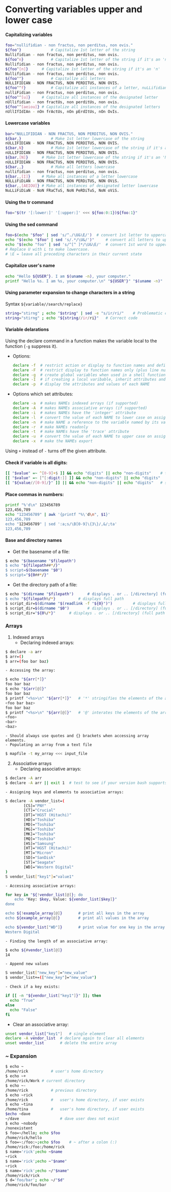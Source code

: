 # Converting variables upper and lower case
#### Capitalizing variables
```bash
foo="nullifidian - non fractus, non perditus, non ovis."
${foo^}				# Capitalize 1st letter of the string
Nullifidian - non fractus, non perditus, non ovis.
${foo^n}			# Capitalize 1st letter of the string if it's an 'n'
Nullifidian - non fractus, non perditus, non ovis.
${foo^[n]}		# Capitalize 1st letter of the string if it's an 'n'
Nullifidian - non fractus, non perditus, non ovis.
${foo^^}			# Capitallze all letters
NULLIFIDIAN - NON FRACTUS, NON PERDITUS, NON OVIS.
${foo^^f}			# Capitalize all instances of a letter, nuLLifidian
nulliFidian - non Fractus, non perditus, non ovis.
${foo^^[u]}		# Capitalize all instances of the designated letter
nUllifidian - non fractUs, non perditUs, non ovis.
${foo^^[aeiou]}	# Capitalize all instances of the designated letters
nUllIfIdIAn - nOn frActUs, nOn pErdItUs, nOn OvIs.
```
#### Lowercase variables
```bash
bar="NULLIFIDIAN - NON FRACTUS, NON PERDITUS, NON OVIS."
${bar,}				# Make 1st letter lowercase of the string
nULLIFIDIAN - NON FRACTUS, NON PERDITUS, NON OVIS.
${bar,N}			# Make 1st letter lowercase of the string if it's an 'N'
nULLIFIDIAN - NON FRACTUS, NON PERDITUS, NON OVIS.
${bar,[N]}		# Make 1st letter lowercase of the string if it's an 'N'
nULLIFIDIAN - NON FRACTUS, NON PERDITUS, NON OVIS.
${bar,,}			# Make all letters lowercase
nullifidian - non fractus, non perditus, non ovis.
${bar,,[I]}		# Make all instances of a letter lowercase
NULLiFiDiAN - NON FRACTUS, NON PERDiTUS, NON OViS.
${bar,,[AEIOU]}	# Make all instances of designated letter lowercase
NuLLiFiDiaN - NoN FRaCTuS, NoN PeRDiTuS, NoN oViS.
```

#### Using the tr command
```bash
foo="$(tr '[:lower:]' '[:upper:]' <<< ${foo:0:1})${foo:1}"
```

#### Using the sed command
```bash
foo=$(echo "$foo" | sed 's/^./\U&\E/')	# convert 1st letter to uppercase
echo "$(echo "$foo" | sed 's/.*/\U&/')"		# convert all letters to uppercase
echo "$(echo "foo" | sed 's/^[^ ]*/\U&\E/'	# convert 1st word to uppercase
# Replace U with L to make lowercase.
# \E = leave all preceding characters in their current state
```

#### Capitalize user's name
```bash
echo "Hello ${USER^}. I am $(uname -n), your computer."
printf "Hello %s. I am %s, your computer.\n" "${USER^}" "$(uname -n)"
```

#### Using parameter expansion to change characters in a string
Syntax `${variable//search/replace}`
```bash
string="stirng" ; echo "$string" | sed -e "s/ir/ri/"	# Problematic code
string="stirng" ; echo "${string//ir/ri}"	# Correct code
```
#### Variable delarations
Using the declare command in a function makes the variable local to the function (`-g` suppress it).
- Options:
	```bash
	declare -f	# restrict action or display to function names and definitions
	declare -F	# restrict display to function names only (plus line number & source file when debugging)
	declare -g	# create global variables when used in a shell function; otherwise ignore
	declare -I	# if creating a local varibable, inherit attributes and value	of a variable with the same name at a previous scope
	declare -p	# display the attributes and values of each NAME
	```
- Options which set attributes:
	```bash
	declare -a	# makes NAMEs indexed arrays (if supported)
	declare -A	# makes NAMEs associative arrays (if supported)
	declare -i	# makes NAMEs have the 'integer' attribute
	declare -l	# convert the value of each NAME to lower case on assignment
	declare -n	# make NAME a reference to the variable named by its value
	declare -r	# make NAMEs readonly
	declare -t	# make NAMEs have the 'trace' attribute
	declare -u	# convert the value of each NAME to upper case on assignment
	declare -x	# make the NAMEs export
	```
Using `+` instead of `-` turns off the given attribute.
#### Check if variable is all digits:
```bash
[[ "$value" =~ ^[0-9]+$ ]] && echo "digits" || echo "non-digits"	# true if all digits
[[ "$value" =~ [^[:digit:]] ]] && echo "non-digits" || echo "digits"
[[ "${value//[0-9]/}" ]] || && echo "non-digits" || echo "digits"	# strips out digits and returns true if there's anything left
```
#### Place commas in numbers:
```bash
printf "%'d\n" 123456789
123,456,789
echo "123456789" | awk '{printf "%\'d\n", $1}'
123,456,789
echo "123456789" | sed ':a;s/\B[0-9]\{3\}/,&/;ta'
123,456,789
```
#### Base and directory names
- Get the basename of a file:
```bash
$ echo "$(basename "$filepath")
$ echo "${filepath##*/}"
$ script=$(basename "$0")
$ script="${0##*/}"
```
- Get the directory path of a file:
```bash
$ echo "$(dirname "$filepath")		# displays . or .. [/directory] (full path if not $PWD or subdirectory )
$ echo "${filepath%/*}			# displays full path
$ script_dir=$(dirname "$(readlink -f "${0}")")			# displays full path
$ script_dir=$(dirname "$0")		# displays . or .. [/directory] (full path if not $PWD or subdirectory )
$ script_dir="${0%/*}"		# displays . or .. [/directory] (full path if not $PWD or subdirectory )
```
### Arrays
1. Indexed arrays
	- Declaring indexed arrays:
```bash
$ declare -a arr
$ arr=()
$ arr=(foo bar baz)
```
	- Accessing the array:
```bash
$ echo "${arr[*]}"
foo bar baz
$ echo "${arr[@]}"
foo bar baz
$ printf "<%s>\n" "${arr[*]}"	# '*' stringifies the elements of the array
<foo bar baz>
foo bar baz
$ printf "<%s>\n" "${arr[@]}"	# '@' interates the elements of the array
<foo>
<bar>
<baz>
```
	- Should always use quotes and {} brackets when accessing array elements.
	- Populating an array from a text file
```bash
$ mapfile -t my_array <<< input_file
```
2. Associative arrays
	- Declaring associative arrays:
```bash
$ declare -A arr
$ declare -A arr || exit 1	# test to see if your version bash supports associative arrays
```
	- Assigning keys and elements to associative arrays:
```bash
S declare -A vendor_list=(
		[CS]="PNY"
		[CT]="Crucial"
		[DT]="HGST (Hitachi)"
		[HD]="Toshiba"
		[MD]="Toshiba"
		[MG]="Toshiba"
		[MK]="Toshiba"
		[MQ]="Toshiba"
		[HS]="Samsung"
		[HT]="HGST (Hitachi)"
		[MT]="Micron"
		[SD]="SanDisk"
		[ST]="Seagate"
		[WD]="Western Digital"
)
S vendor_list["key1"]="value1"
```
	- Accessing associative arrays:
```bash
for key in "${!vendor_list[@]}; do
	echo "Key: $key, Value: ${vendor_list[$key]}"
done

echo ${!example_array[@]}		# print all keys in the array
echo ${example_array[@]}		# print all values in the array

echo ${vendor_list["WD"]}		# print value for one key in the array
Western Digital
```
	- Finding the length of an associative array:
```bash
$ echo ${#vendor_list[@]}
14
```
	- Append new values
```bash
S vendor_list["new_key"]="new_value"
$ vendor_list+=(["new_key"]="new_value")
```
	- Check if a key exists:
```bash
if [[ -n "${vendor_list["key1"]}" ]]; then
  echo "True"
else
  echo "False"
fi
```
 - Clear an associative array:
```bash
unset vendor_list["key1"]	# single element
declare -A vendor_list	# declare again to clear all elements
unset vendor_list		# delete the entire array
```
### ~ Expansion
```bash
$ echo ~
/home/rick			# user's home directory
$ echo ~+
/home/rick/Work	# current directory
$ echo ~-
/home/rick			# previous directory
$ echo ~rick
/home/rick			#	user's home directory, if user exists
$ echo ~tina
/home/tina			#	user's home directory, if user exists
$echo ~dave
~/dave					# dave user does not exist
$ echo ~nobody
/nonexistent
$ foo=~/hello; echo $foo
/home/rick/hello
$ foo=~:/foo:~;echo $foo	# ~ after a colon (:)
/home/rick:/foo:/home/rick
$ name='rick';echo ~$name
~rick
$ name='rick';echo ~"$name"
~rick
$ name='rick';echo ~/"$name"
/home/rick/rick
$ d='foo/bar'; echo ~/"$d"
/home/rick/foo/bar
```
